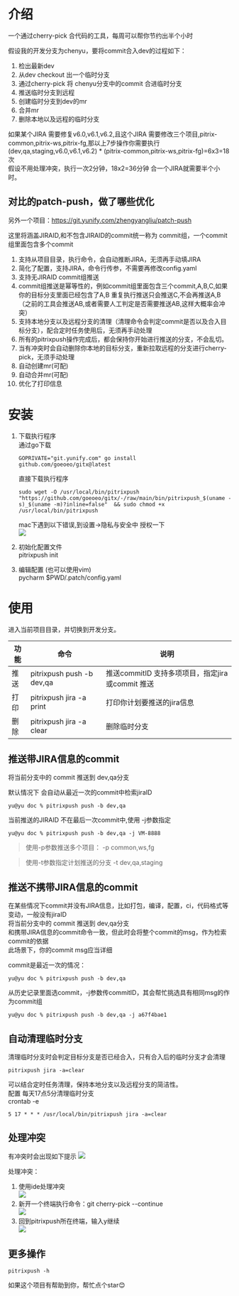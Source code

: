 # 介绍
一个通过cherry-pick 合代码的工具，每周可以帮你节约出半个小时


假设我的开发分支为chenyu，要将commit合入dev的过程如下：
1. 检出最新dev
2. 从dev checkout 出一个临时分支
3. 通过cherry-pick 将 chenyu分支中的commit 合进临时分支
4. 推送临时分支到远程
5. 创建临时分支到dev的mr
6. 合并mr
7. 删除本地以及远程的临时分支

如果某个JIRA 需要修复v6.0,v6.1,v6.2,且这个JIRA 需要修改三个项目,pitrix-common,pitrix-ws,pitrix-fg,那以上7步操作你需要执行 
(dev,qa,staging,v6.0,v6.1,v6.2) * (pitrix-common,pitrix-ws,pitrix-fg)=6x3=18次    
假设不用处理冲突，执行一次2分钟，18x2=36分钟 合一个JIRA就需要半个小时。

## 对比的patch-push，做了哪些优化
另外一个项目：https://git.yunify.com/zhengyangliu/patch-push   

这里将涵盖JIRAID,和不包含JIRAID的commit统一称为 commit组，一个commit组里面包含多个commit
1. 支持从项目目录，执行命令，会自动推断JIRA，无须再手动填JIRA
2. 简化了配置，支持JIRA，命令行传参，不需要再修改config.yaml
3. 支持无JIRAID commit组推送
4. commit组推送是幂等性的，例如commit组里面包含三个commit,A,B,C,如果你的目标分支里面已经包含了A,B 重复执行推送只会推送C,不会再推送A,B（之前的工具会推送AB,或者需要人工判定是否需要推送AB,这样大概率会冲突）
5. 支持本地分支以及远程分支的清理（清理命令会判定commit是否以及合入目标分支），配合定时任务使用后，无须再手动处理
6. 所有的pitrixpush操作完成后，都会保持你开始进行推送的分支，不会乱切。
7. 当有冲突时会自动删除你本地的目标分支，重新拉取远程的分支进行cherry-pick，无须手动处理
8. 自动创建mr(可配)
9. 自动合并mr(可配)
10. 优化了打印信息




# 安装
1. 下载执行程序  
   通过go下载
   ```
   GOPRIVATE="git.yunify.com" go install  github.com/goeoeo/gitx@latest
   ```

   直接下载执行程序
   ```
   sudo wget -O /usr/local/bin/pitrixpush "https://github.com/goeoeo/gitx/-/raw/main/bin/pitrixpush_$(uname -s)_$(uname -m)?inline=false"  && sudo chmod +x /usr/local/bin/pitrixpush
   ```
   mac下遇到以下错误,到设置->隐私与安全中 授权一下   
   ![](README/img.png)

2. 初始化配置文件  
   pitrixpush init
3. 编辑配置 (也可以使用vim)   
   pycharm $PWD/.patch/config.yaml  

# 使用
进入当前项目目录，并切换到开发分支。  

| 功能 | 命令                        | 说明                                 |
|----|---------------------------|------------------------------------|
| 推送 | pitrixpush push -b dev,qa | 推送commitID 支持多项项目，指定jira或commit 推送 |
| 打印 | pitrixpush jira -a print  | 打印你计划要推送的jira信息                    |
| 删除 | pitrixpush jira -a clear  | 删除临时分支                             |
 

## 推送带JIRA信息的commit 
将当前分支中的 commit 推送到 dev,qa分支  

默认情况下 会自动从最近一次的commit中检索jiraID  
```
yu@yu doc % pitrixpush push -b dev,qa
```

当前推送的JIRAID 不在最后一次commit中,使用 -j参数指定
```
yu@yu doc % pitrixpush push -b dev,qa -j VM-8888
```

> 使用-p参数推送多个项目： -p common,ws,fg

> 使用-t参数指定计划推送的分支 -t dev,qa,staging

## 推送不携带JIRA信息的commit
在某些情况下commit并没有JIRA信息，比如打包，编译，配置，ci，代码格式等变动，一般没有jiraID  
将当前分支中的 commit 推送到 dev,qa分支  
和携带JIRA信息的commit命令一致，但此时会将整个commit的msg，作为检索commit的依据  
此场景下，你的commit msg应当详细

commit是最近一次的情况：
```
yu@yu doc % pitrixpush push -b dev,qa
```

从历史记录里面选commit，-j参数传commitID，其会帮忙挑选具有相同msg的作为commit组

```
yu@yu doc % pitrixpush push -b dev,qa -j a67f4bae1
```


## 自动清理临时分支
清理临时分支时会判定目标分支是否已经合入，只有合入后的临时分支才会清理
```
pitrixpush jira -a=clear
```
可以结合定时任务清理，保持本地分支以及远程分支的简洁性。  
配置 每天17点5分清理临时分支   
crontab -e
```
5 17 * * * /usr/local/bin/pitrixpush jira -a=clear
```

## 处理冲突
有冲突时会出现如下提示
![](README/img_1.png)

处理冲突：
1. 使用ide处理冲突    
   ![](README/img_2.png)    
2. 新开一个终端执行命令：git cherry-pick --continue    
   ![](README/img_3.png)   
3. 回到pitrixpush所在终端，输入y继续   
   ![](README/img_4.png)   


## 更多操作
```
pitrixpush -h
```


如果这个项目有帮助到你，帮忙点个star😊